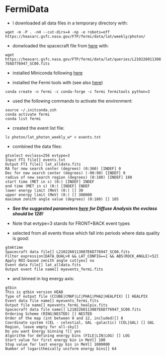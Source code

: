 # FermiData

- I downloaded all data files in a temporary directory with:

`wget -m -P . -nH --cut-dirs=4 -np -e robots=off https://heasarc.gsfc.nasa.gov/FTP/fermi/data/lat/weekly/photon/`

- donwloaded the spacecraft file from [here](https://heasarc.gsfc.nasa.gov/FTP/fermi/data/lat/queries) with:

`wget https://heasarc.gsfc.nasa.gov/FTP/fermi/data/lat/queries/L2102260113087E6D776947_SC00.fits`

- installed Miniconda following [here](https://docs.conda.io/en/latest/miniconda.html)

- installed the Fermi tools with (see also [here](https://github.com/fermi-lat/Fermitools-conda/wiki/Installation-Instructions))

`conda create -n fermi -c conda-forge -c fermi fermitools python=3`

- used the following commands to activate the environment:

```
source ~/.initconda.zsh
conda activate fermi
conda list fermi
```

- created the event list file:

`ls photon/lat_photon_weekly_w* > events.txt`

- combined the data files:

```
gtselect evclass=256 evtype=3 
Input FT1 file[] events.txt
Output FT1 file[] lat_alldata.fits
RA for new search center (degrees) (0:360) [INDEF] 0
Dec for new search center (degrees) (-90:90) [INDEF] 0
radius of new search region (degrees) (0:180) [INDEF] 180
start time (MET in s) (0:) [INDEF] INDEF
end time (MET in s) (0:) [INDEF] INDEF
lower energy limit (MeV) (0:) [] 30
upper energy limit (MeV) (0:) [] 300000
maximum zenith angle value (degrees) (0:180) [] 105
```

- ***See the suggested parameters [here](https://fermi.gsfc.nasa.gov/ssc/data/analysis/documentation/Cicerone/Cicerone_Data_Exploration/Data_preparation.html)*** ***for Diffuse Analysis the evclass should be 128!***

- Note that evtype=3 stands for FRONT+BACK event types

- selected from all events those which fall into periods where data quality is good:

```
gtmktime
Spacecraft data file[] L2102260113087E6D776947_SC00.fits
Filter expression[DATA_QUAL>0 && LAT_CONFIG==1 && ABS(ROCK_ANGLE)<52] 
Apply ROI-based zenith angle cut[yes] no
Event data file[] lat_alldata.fits
Output event file name[] myevents_fermi.fits
```

- and binned in log energy axis:

```
gtbin                                                                                                                                                                                                                                                         
This is gtbin version HEAD
Type of output file (CCUBE|CMAP|LC|PHA1|PHA2|HEALPIX) [] HEALPIX
Event data file name[] myevents_fermi.fits
Output file name[] myevents_fermi_healpix.fits
Spacecraft data file name[] L2102260113087E6D776947_SC00.fits
Ordering Scheme (RING|NESTED) [] NESTED
Order of the map (int between 0 and 12, included)[] 8
Coordinate system (CEL - celestial, GAL -galactic) (CEL|GAL) [] GAL
Region, leave empty for all-sky[] 
Do you want Energy binning ?[] yes
Algorithm for defining energy bins (FILE|LIN|LOG) [] LOG
Start value for first energy bin in MeV[] 100
Stop value for last energy bin in MeV[] 1000000
Number of logarithmically uniform energy bins[] 64
```
